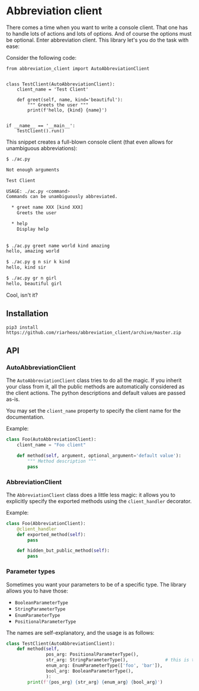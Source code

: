 # Abbreviation client
There comes a time when you want to write a console client. That one has to handle lots of actions and lots of options. And of course the options must be optional. Enter abbreviation client. This library let's you do the task with ease:

Consider the following code:

```python3
from abbreviation_client import AutoAbbreviationClient


class TestClient(AutoAbbreviationClient):
    client_name = 'Test Client'

    def greet(self, name, kind='beautiful'):
        """ Greets the user """
        print(f'hello, {kind} {name}')


if __name__ == '__main__':
    TestClient().run()
```

This snippet creates a full-blown console client (that even allows for unambiguous abbreviations):

```bash
$ ./ac.py

Not enough arguments

Test Client

USAGE: ./ac.py <command>
Commands can be unambiguously abbreviated.

  * greet name XXX [kind XXX]
    Greets the user

  * help
    Display help
    
    
$ ./ac.py greet name world kind amazing
hello, amazing world

$ ./ac.py g n sir k kind
hello, kind sir

$ ./ac.py gr n girl
hello, beautiful girl
```

Cool, isn't it?

## Installation

`pip3 install https://github.com/riarheos/abbreviation_client/archive/master.zip`

## API

### AutoAbbreviationClient

The `AutoAbbreviationClient` class tries to do all the magic. If you inherit your class from it, all the public methods are automatically considered as the client actions. The python descriptions and default values are passed as-is.

You may set the `client_name` property to specify the client name for the documentation.

Example:
```python
class Foo(AutoAbbreviationClient):
    client_name = "Foo client"

    def method(self, argument, optional_argument='default value'):
        """ Method description """
        pass
```

### AbbreviationClient

The `AbbreviationClient` class does a little less magic: it allows you to explicitly specify the exported methods using the `client_handler` decorator.

Example:
```python
class Foo(AbbreviationClient):
    @client_handler
    def exported_method(self):
        pass

    def hidden_but_public_method(self):
        pass
```

### Parameter types

Sometimes you want your parameters to be of a specific type. The library allows you to have those:

- `BooleanParameterType`
- `StringParameterType`
- `EnumParameterType`
- `PositionalParameterType`

The names are self-explanatory, and the usage is as follows:

```python
class TestClient(AutoAbbreviationClient):
    def method(self,
               pos_arg: PositionalParameterType(),
               str_arg: StringParameterType(),              # this is the default
               enum_arg: EnumParameterType(['foo', 'bar']),
               bool_arg: BooleanParameterType(),
               ):
        print(f'{pos_arg} {str_arg} {enum_arg} {bool_arg}')
```
